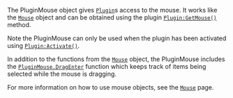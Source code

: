 The PluginMouse object gives [`Plugin`](https://create.roblox.com/docs/reference/engine/classes/Plugin)s access to the mouse. It works
like the [`Mouse`](https://create.roblox.com/docs/reference/engine/classes/Mouse) object and can be obtained using the plugin
[`Plugin:GetMouse()`](https://create.roblox.com/docs/reference/engine/classes/Plugin#GetMouse) method.

Note the PluginMouse can only be used when the plugin has been activated using
[`Plugin:Activate()`](https://create.roblox.com/docs/reference/engine/classes/Plugin#Activate).

In addition to the functions from the [`Mouse`](https://create.roblox.com/docs/reference/engine/classes/Mouse) object, the PluginMouse
includes the [`PluginMouse.DragEnter`](https://create.roblox.com/docs/reference/engine/classes/PluginMouse#DragEnter) function which keeps track of items
being selected while the mouse is dragging.

For more information on how to use mouse objects, see the [`Mouse`](https://create.roblox.com/docs/reference/engine/classes/Mouse) page.